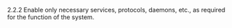2.2.2 Enable only necessary services, 
protocols, daemons, etc., as required 
for the function of the system. 


